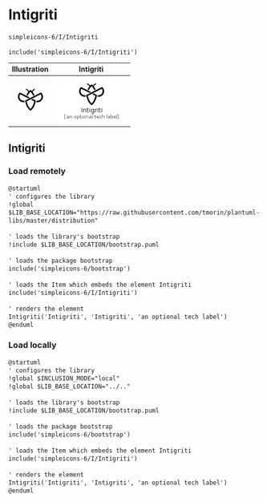 # Intigriti


```text
simpleicons-6/I/Intigriti
```

```text
include('simpleicons-6/I/Intigriti')
```



| Illustration | Intigriti |
| :---: | :---: |
| ![illustration for Illustration](../../simpleicons-6/I/Intigriti.png) | ![illustration for Intigriti](../../simpleicons-6/I/Intigriti.Local.png) |




## Intigriti

### Load remotely
```plantuml
@startuml
' configures the library
!global $LIB_BASE_LOCATION="https://raw.githubusercontent.com/tmorin/plantuml-libs/master/distribution"

' loads the library's bootstrap
!include $LIB_BASE_LOCATION/bootstrap.puml

' loads the package bootstrap
include('simpleicons-6/bootstrap')

' loads the Item which embeds the element Intigriti
include('simpleicons-6/I/Intigriti')

' renders the element
Intigriti('Intigriti', 'Intigriti', 'an optional tech label')
@enduml
```

### Load locally
```plantuml
@startuml
' configures the library
!global $INCLUSION_MODE="local"
!global $LIB_BASE_LOCATION="../.."

' loads the library's bootstrap
!include $LIB_BASE_LOCATION/bootstrap.puml

' loads the package bootstrap
include('simpleicons-6/bootstrap')

' loads the Item which embeds the element Intigriti
include('simpleicons-6/I/Intigriti')

' renders the element
Intigriti('Intigriti', 'Intigriti', 'an optional tech label')
@enduml
```

